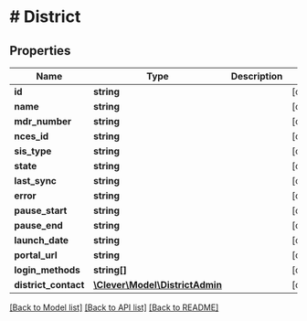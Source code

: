 # # District

## Properties

Name | Type | Description | Notes
------------ | ------------- | ------------- | -------------
**id** | **string** |  | [optional]
**name** | **string** |  | [optional]
**mdr_number** | **string** |  | [optional]
**nces_id** | **string** |  | [optional]
**sis_type** | **string** |  | [optional]
**state** | **string** |  | [optional]
**last_sync** | **string** |  | [optional]
**error** | **string** |  | [optional]
**pause_start** | **string** |  | [optional]
**pause_end** | **string** |  | [optional]
**launch_date** | **string** |  | [optional]
**portal_url** | **string** |  | [optional]
**login_methods** | **string[]** |  | [optional]
**district_contact** | [**\Clever\Model\DistrictAdmin**](DistrictAdmin.md) |  | [optional]

[[Back to Model list]](../../README.md#models) [[Back to API list]](../../README.md#endpoints) [[Back to README]](../../README.md)
